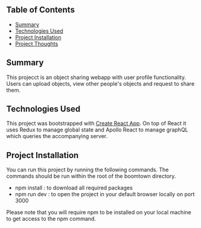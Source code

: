 ## Table of Contents
- [Summary](#project-summary)
- [Technologies Used](#list-of-technologies)
- [Project Installation](#installation)
- [Project Thoughts](#something-missing)

## Summary
This projecct is an object sharing webapp with user profile functionality. Users can upload objects, view other people's objects and request to share them. 

## Technologies Used
This project was bootstrapped with [Create React App](https://github.com/facebookincubator/create-react-app). On top of React it uses Redux to manage global state and Apollo React to manage graphQL which queries the accompanying server.

## Project Installation
You can run this project by running the following commands. The commands should be run within the root of the boomtown directory. 
 - npm install : to download all required packages
 - npm run dev : to open the project in your default browser locally on port 3000
 
 Please note that you will require npm to be installed on your local machine to get access to the npm command. 
